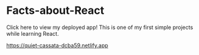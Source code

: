 # Facts-about-React
 Click here to view my deployed app!
 This is one of my first simple projects while learning React. 
 
https://quiet-cassata-dcba59.netlify.app

